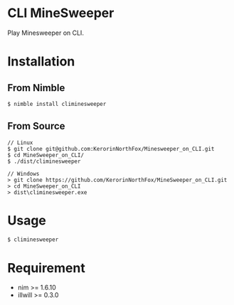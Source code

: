 # CLI MineSweeper
Play Minesweeper on CLI.

# Installation
## From Nimble
```bash
$ nimble install climinesweeper
```
## From Source
```
// Linux
$ git clone git@github.com:KerorinNorthFox/Minesweeper_on_CLI.git
$ cd MineSweeper_on_CLI/
$ ./dist/climinesweeper

// Windows
> git clone https://github.com/KerorinNorthFox/MineSweeper_on_CLI.git
> cd MineSweeper_on_CLI
> dist\climinesweeper.exe
```

# Usage
```bash
$ climinesweeper
```

# Requirement
- nim >= 1.6.10
- illwill >= 0.3.0


